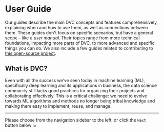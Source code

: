 # User Guide

Our guides describe the main DVC concepts and features comprehensively,
explaining when and how to use them, as well as connections between them. These
guides don't focus on specific scenarios, but have a general scope – like a
_user manual_. Their topics range from more technical foundations, impacting
more parts of DVC, to more advanced and specific things you can do. We also
include a few guides related to contributing to
[this open-source project](https://github.com/iterative/dvc).

## What is DVC?

Even with all the success we've seen today in machine learning (ML),
specifically deep learning and its applications in business, the data science
community still lacks good practices for organizing their projects and
collaborating effectively. This is a critical challenge: we need to evolve
towards ML algorithms and methods no longer being tribal knowledge and making
them easy to implement, reuse, and manage.

---

Please choose from the navigation sidebar to the left, or click the `Next`
button below ↘
